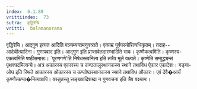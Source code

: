 ```yaml
---
index:  6.1.88
vrittiindex:  73
sutra:  वृद्धिरेचि
vritti:  balamanorama 
---
```


वृद्धिरेचि। आद्गुण इत्यत आदिति पञ्चम्यन्तमनुवत्र्तते। एकऋ पूर्वपरयोरित्यधिकृतम्। तदाह--आदेचीत्यादिना। गुणापवाद इति। आद्गुण इति प्राप्तावेतदारम्भादिति भावः। कृष्णैकत्वमिति। कृष्णस्य-एकत्वमिति षष्ठीसमासः। `पूरणगणे'ति निषेधस्त्वनित्य इति तत्रैव मूले वक्ष्यते। कृष्णेति सम्बुद्ध्यन्तं पृथक्पदमित्यन्ये। अत्र अकारस्य एकारस्य च कण्ठतालुस्थानकस्य स्थाने तथाविध ऐकार एकादेशः। गङ्गा-ओघ इति स्थिते आकारस्य ओकारस्य च कण्ठोष्ठस्थानकस्य स्थाने तथाविध औकारः। एवं देवै�आर्यं कृष्णौत्कण्ठ�मित्यत्रापि। वस्तुतस्तु सङ्ख्यादिशब्दा न गुणवचना इति त्रैव वक्ष्यामः।

